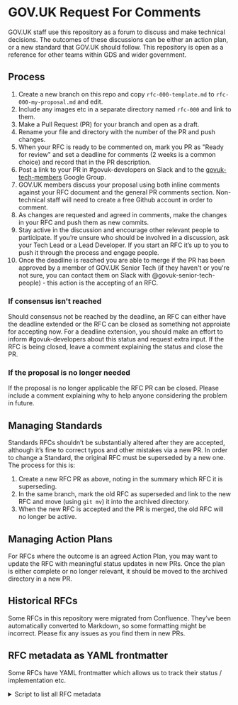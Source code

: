 # GOV.UK Request For Comments

GOV.UK staff use this repository as a forum to discuss and make technical decisions. The outcomes of these discussions can be either an action plan, or a new standard that GOV.UK should follow. This repository is open as a reference for other teams within GDS and wider government.

## Process

1. Create a new branch on this repo and copy `rfc-000-template.md` to `rfc-000-my-proposal.md` and edit.
2. Include any images etc in a separate directory named `rfc-000` and link to them.
3. Make a Pull Request (PR) for your branch and open as a draft.
4. Rename your file and directory with the number of the PR and push changes.
5. When your RFC is ready to be commented on, mark you PR as "Ready for review" and set a deadline for comments (2 weeks is a common choice) and record that in the PR description.
5. Post a link to your PR in #govuk-developers on Slack and to the [govuk-tech-members][govuk-tech-members] Google Group.
6. GOV.UK members discuss your proposal using both inline comments against your RFC document and the general PR comments section. Non-technical staff will need to create a free Github account in order to comment.
7. As changes are requested and agreed in comments, make the changes in your RFC and push them as new commits.
8. Stay active in the discussion and encourage other relevant people to participate. If you’re unsure who should be involved in a discussion, ask your Tech Lead or a Lead Developer. If you start an RFC it’s up to you to push it through the process and engage people.
9. Once the deadline is reached you are able to merge if the PR has been approved by a member of GOV.UK Senior Tech (if they haven't or you're not sure, you can contact them on Slack with @govuk-senior-tech-people) - this action is the accepting of an RFC.

### If consensus isn't reached

Should consensus not be reached by the deadline, an RFC can either have the deadline extended or the RFC can be closed as something not approiate for accepting now. For a deadline extension, you should make an effort to inform #govuk-developers about this status and request extra input. If the RFC is being closed, leave a comment explaining the status and close the PR.

### If the proposal is no longer needed

If the proposal is no longer applicable the RFC PR can be closed. Please include a comment explaining why to help anyone considering the problem in future.

## Managing Standards

Standards RFCs shouldn’t be substantially altered after they are accepted, although it’s fine to correct typos and other mistakes via a new PR. In order to change a Standard, the original RFC must be superseded by a new one. The process for this is:

1. Create a new RFC PR as above, noting in the summary which RFC it is superseding.
2. In the same branch, mark the old RFC as superseded and link to the new RFC and move (using `git mv`) it into the archived directory.
3. When the new RFC is accepted and the PR is merged, the old RFC will no longer be active.

## Managing Action Plans
For RFCs where the outcome is an agreed Action Plan, you may want to update the RFC with meaningful status updates in new PRs. Once the plan is either complete or no longer relevant, it should be moved to the archived directory in a new PR.

## Historical RFCs

Some RFCs in this repository were migrated from Confluence. They’ve been automatically converted to Markdown, so some formatting might be incorrect. Please fix any issues as you find them in new PRs.

## RFC metadata as YAML frontmatter

Some RFCs have YAML frontmatter which allows us to track their status / implementation etc.

<details>
<summary>Script to list all RFC metadata</summary>

```ruby
#!/usr/bin/env ruby

require "csv"
require "yaml"

frontmatter_columns = %w[status implementation status_last_reviewed status_notes]
CSV do |csv|
  csv << ["filename", *frontmatter_columns]
  Dir.glob("rfc-*.md") do |filename|
    first_line = File.readlines(filename).first
    frontmatter = {}
    frontmatter = YAML.load_file(filename, permitted_classes: [Date]) if first_line =~ /^---$/
    csv << [filename, *frontmatter.values_at(*frontmatter_columns)]
  end
end
```

</details>

[govuk-tech-members]: https://groups.google.com/a/digital.cabinet-office.gov.uk/forum/#!forum/govuk-tech-members
